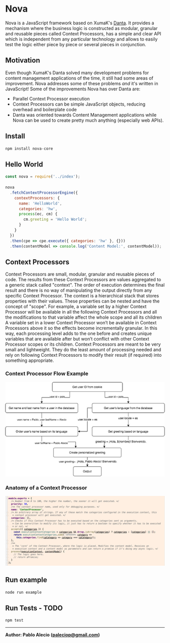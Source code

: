 # Nova

Nova is a JavaScript framework based on XumaK's [Danta](https://github.com/DantaFramework). It provides a mechanism where the business logic is constructed as modular, granular and reusable pieces called Context Processors, has a simple and clear API which is independent from any particular technology and allows to easily test the logic either piece by piece or several pieces in conjunction.

## Motivation
Even though XumaK's Danta solved many development problems for content management applications of the time,
it still had some areas of improvement. Nova addresses some of these problems _and_ it's written in JavaScript!
Some of the improvements Nova has over Danta are:

- Parallel Context Processor execution
- Context Processors can be simple JavaScript objects, reducing overhead and boilerplate code
- Danta was oriented towards Content Management applications while Nova can be used to create pretty much anything (especially web APIs).

## Install

```javascript
npm install nova-core
```

## Hello World

```javascript
const nova = require('../index');

nova
  .fetchContextProcessorEngine({
    contextProcessors: {
      name: 'HelloWorld',
      categories: 'hw',
      process(ec, cm) {
        cm.greeting = 'Hello World';
      }
    }
  })
  .then(cpe => cpe.execute({ categories: 'hw' }, {}))
  .then(contentModel => console.log('Content Model:', contentModel));
```

## Context Processors

Context Processors are small, modular, granular and reusable pieces of code. The results from these Context Processors are values aggregated to a generic stack called
"context". The order of execution determines the final result and there is no way of manipulating the output directly from any specific Context Processor. The context
is a hierarchical stack that stores properties with their values. These properties can be nested and have the concept of "scope". For example, a variable set by a higher
Context Processor will be available in all the following Context Processors and all the modifications to that variable affect the whole scope and all its children A variable
set in a lower Context Processor won’t be available in Context Processors above it so the effects become incrementally granular.
In this way, each processing level adds to the one before and creates unique variables that are available after but won’t conflict with other Context Processor scopes or its children.
Context Processors are meant to be very small and lightweight. They do the least amount of processing needed and rely on following Context Processors to modify their result (if required) into something appropriate.

### Context Processor Flow Example
![Context Processor Diagram](./docs/img/NovaContextProcessorExample.jpg)

### Anatomy of a Context Processor

![Anatomy of a Context Processor](./docs/img/context-processor-anatomy.png)

## Run example
```bash
node run example
```

## Run Tests - TODO
```bash
npm test
```

---
**Author: Pablo Alecio (paleciop@gmail.com)**

